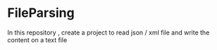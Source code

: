# FileParsing
In this repository , create a project to read json / xml file and write the content on a text file 
